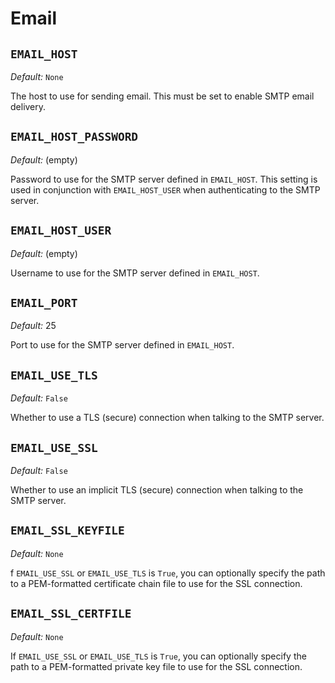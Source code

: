 # Email

## `EMAIL_HOST`

_Default:_ `None`

The host to use for sending email. This must be set to enable SMTP email delivery.

## `EMAIL_HOST_PASSWORD`

_Default:_ (empty)

Password to use for the SMTP server defined in `EMAIL_HOST`. This setting is used in
conjunction with `EMAIL_HOST_USER` when authenticating to the SMTP server.

## `EMAIL_HOST_USER`

_Default:_ (empty)

Username to use for the SMTP server defined in `EMAIL_HOST`.

## `EMAIL_PORT`

_Default:_ 25

Port to use for the SMTP server defined in `EMAIL_HOST`.

## `EMAIL_USE_TLS`

_Default:_ `False`

Whether to use a TLS (secure) connection when talking to the SMTP server.

## `EMAIL_USE_SSL`

_Default:_ `False`

Whether to use an implicit TLS (secure) connection when talking to the SMTP server.

## `EMAIL_SSL_KEYFILE`

_Default:_ `None`

f `EMAIL_USE_SSL` or `EMAIL_USE_TLS` is `True`, you can optionally specify the path to a
PEM-formatted certificate chain file to use for the SSL connection.

## `EMAIL_SSL_CERTFILE`

_Default:_ `None`

If `EMAIL_USE_SSL` or `EMAIL_USE_TLS` is `True`, you can optionally specify the path to
a PEM-formatted private key file to use for the SSL connection.
